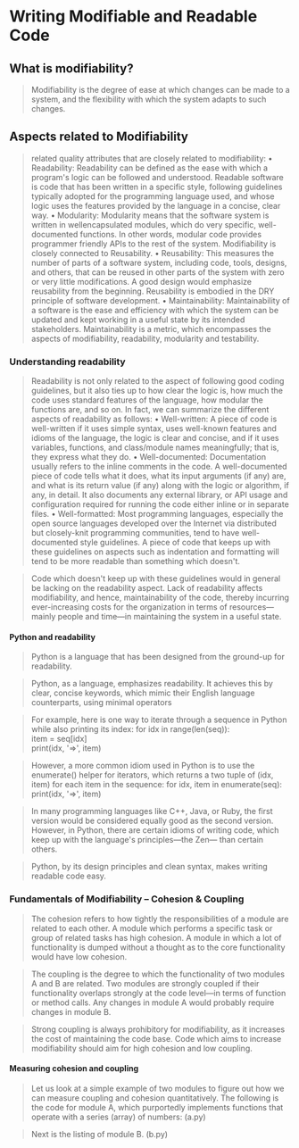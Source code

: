 # Writing Modifiable and Readable Code

## What is modifiability?
> Modifiability is the degree of ease at which changes can be made to a system, and the flexibility with which the system adapts to such changes.

## Aspects related to Modifiability 
>  related quality attributes that are closely related to modifiability:
    • Readability: Readability can be defined as the ease with which a program's logic can be followed and understood. Readable software is code that has been written in a specific style, following guidelines typically adopted for the programming language used, and whose logic uses the features provided by the language in a concise, clear way. 
    • Modularity: Modularity means that the software system is written in wellencapsulated modules, which do very specific, well-documented functions. In other words, modular code provides programmer friendly APIs to the rest of the system. Modifiability is closely connected to Reusability. 
    • Reusability: This measures the number of parts of a software system, including code, tools, designs, and others, that can be reused in other parts of the system with zero or very little modifications. A good design would emphasize reusability from the beginning. Reusability is embodied in the DRY principle of software development. 
    • Maintainability: Maintainability of a software is the ease and efficiency with which the system can be updated and kept working in a useful state by its intended stakeholders. Maintainability is a metric, which encompasses the aspects of modifiability, readability, modularity and testability. 

### Understanding readability
> Readability is not only related to the aspect of following good coding guidelines, but it also ties up to how clear the logic is, how much the code uses standard features of the language, how modular the functions are, and so on. In fact, we can summarize the different aspects of readability as follows: 
    • Well-written: A piece of code is well-written if it uses simple syntax, uses well-known features and idioms of the language, the logic is clear and concise, and if it uses variables, functions, and class/module names meaningfully; that is, they express what they do. 
    • Well-documented: Documentation usually refers to the inline comments in the code. A well-documented piece of code tells what it does, what its input arguments (if any) are, and what is its return value (if any) along with the logic or algorithm, if any, in detail. It also documents any external library, or API usage and configuration required for running the code either inline or in separate files. 
    • Well-formatted: Most programming languages, especially the open source languages developed over the Internet via distributed but closely-knit programming communities, tend to have well-documented style guidelines. A piece of code that keeps up with these guidelines on aspects such as indentation and formatting will tend to be more readable than something which doesn't. 

> Code which doesn't keep up with these guidelines would in general be lacking on the readability aspect. Lack of readability affects modifiability, and hence, maintainability of the code, thereby incurring ever-increasing costs for the organization in terms of resources— mainly people and time—in maintaining the system in a useful state. 

#### Python and readability 
> Python is a language that has been designed from the ground-up for readability.

> Python, as a language, emphasizes readability. It achieves this by clear, concise keywords, which mimic their English language counterparts, using minimal operators

> For example, here is one way to iterate through a sequence in Python while also printing its index:
    for idx in range(len(seq)):    
        item = seq[idx]    
        print(idx, '=>', item) 
        
> However, a more common idiom used in Python is to use the enumerate() helper for iterators, which returns a two tuple of (idx, item) for each item in the sequence:
    for idx, item in enumerate(seq):    
        print(idx, '=>', item)

> In many programming languages like C++, Java, or Ruby, the first version would be considered equally good as the second version. However, in Python, there are certain idioms of writing code, which keep up with the language's principles—the Zen— than certain others. 

> Python, by its design principles and clean syntax, makes writing readable code easy.

### Fundamentals of Modifiability – Cohesion & Coupling
> The cohesion refers to how tightly the responsibilities of a module are related to each other. A module which performs a specific task or group of related tasks has high cohesion. A module in which a lot of functionality is dumped without a thought as to the core functionality would have low cohesion. 

> The coupling is the degree to which the functionality of two modules A and B are related.  Two modules are strongly coupled if their functionality overlaps strongly at the code level—in terms of function or method calls. Any changes in module A would probably require changes in module B. 

> Strong coupling is always prohibitory for modifiability, as it increases the cost of maintaining the code base. Code which aims to increase modifiability should aim for high cohesion and low coupling.

#### Measuring cohesion and coupling 
> Let us look at a simple example of two modules to figure out how we can measure coupling and cohesion quantitatively. The following is the code for module A, which purportedly implements functions that operate with a series (array) of numbers: (a.py)

> Next is the listing of module B. (b.py)
